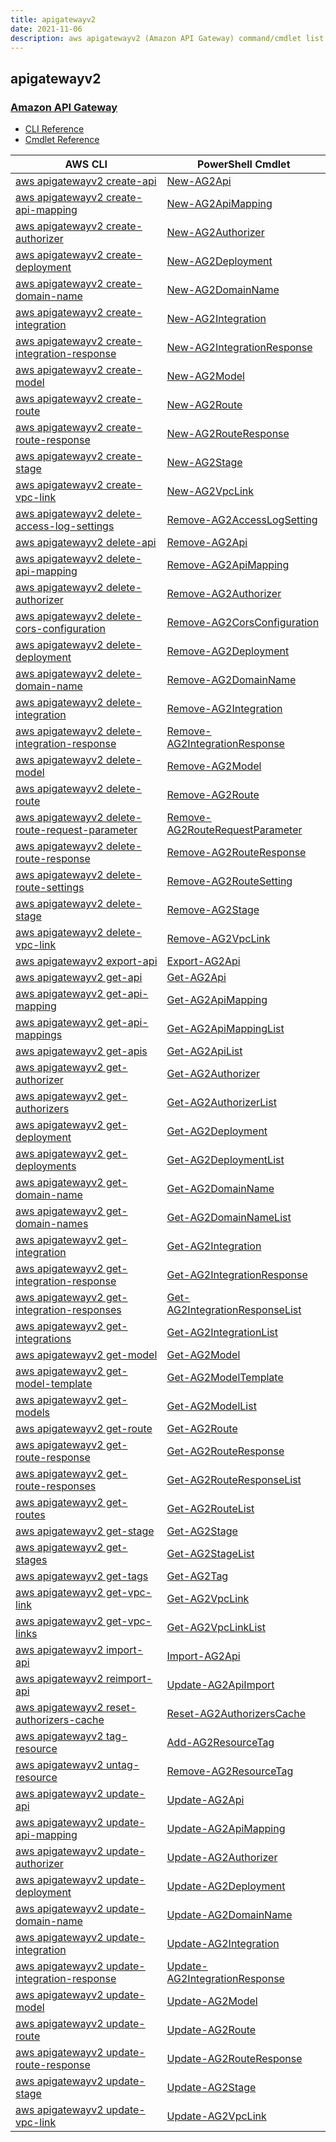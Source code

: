 ```yaml
---
title: apigatewayv2
date: 2021-11-06
description: aws apigatewayv2 (Amazon API Gateway) command/cmdlet list.
---
```


## apigatewayv2

### [Amazon API Gateway](https://aws.amazon.com/api-gateway/)

* [CLI Reference](https://docs.aws.amazon.com/cli/latest/reference/apigatewayv2/index.html)
* [Cmdlet Reference](https://docs.aws.amazon.com/powershell/latest/reference/items/Amazon_API_Gateway_V2_cmdlets.html)

|AWS CLI|PowerShell Cmdlet|
|----|----|
|[aws apigatewayv2 create-api](https://docs.aws.amazon.com/cli/latest/reference/apigatewayv2/create-api.html)|[New-AG2Api](https://docs.aws.amazon.com/powershell/latest/reference/items/New-AG2Api.html)|
|[aws apigatewayv2 create-api-mapping](https://docs.aws.amazon.com/cli/latest/reference/apigatewayv2/create-api-mapping.html)|[New-AG2ApiMapping](https://docs.aws.amazon.com/powershell/latest/reference/items/New-AG2ApiMapping.html)|
|[aws apigatewayv2 create-authorizer](https://docs.aws.amazon.com/cli/latest/reference/apigatewayv2/create-authorizer.html)|[New-AG2Authorizer](https://docs.aws.amazon.com/powershell/latest/reference/items/New-AG2Authorizer.html)|
|[aws apigatewayv2 create-deployment](https://docs.aws.amazon.com/cli/latest/reference/apigatewayv2/create-deployment.html)|[New-AG2Deployment](https://docs.aws.amazon.com/powershell/latest/reference/items/New-AG2Deployment.html)|
|[aws apigatewayv2 create-domain-name](https://docs.aws.amazon.com/cli/latest/reference/apigatewayv2/create-domain-name.html)|[New-AG2DomainName](https://docs.aws.amazon.com/powershell/latest/reference/items/New-AG2DomainName.html)|
|[aws apigatewayv2 create-integration](https://docs.aws.amazon.com/cli/latest/reference/apigatewayv2/create-integration.html)|[New-AG2Integration](https://docs.aws.amazon.com/powershell/latest/reference/items/New-AG2Integration.html)|
|[aws apigatewayv2 create-integration-response](https://docs.aws.amazon.com/cli/latest/reference/apigatewayv2/create-integration-response.html)|[New-AG2IntegrationResponse](https://docs.aws.amazon.com/powershell/latest/reference/items/New-AG2IntegrationResponse.html)|
|[aws apigatewayv2 create-model](https://docs.aws.amazon.com/cli/latest/reference/apigatewayv2/create-model.html)|[New-AG2Model](https://docs.aws.amazon.com/powershell/latest/reference/items/New-AG2Model.html)|
|[aws apigatewayv2 create-route](https://docs.aws.amazon.com/cli/latest/reference/apigatewayv2/create-route.html)|[New-AG2Route](https://docs.aws.amazon.com/powershell/latest/reference/items/New-AG2Route.html)|
|[aws apigatewayv2 create-route-response](https://docs.aws.amazon.com/cli/latest/reference/apigatewayv2/create-route-response.html)|[New-AG2RouteResponse](https://docs.aws.amazon.com/powershell/latest/reference/items/New-AG2RouteResponse.html)|
|[aws apigatewayv2 create-stage](https://docs.aws.amazon.com/cli/latest/reference/apigatewayv2/create-stage.html)|[New-AG2Stage](https://docs.aws.amazon.com/powershell/latest/reference/items/New-AG2Stage.html)|
|[aws apigatewayv2 create-vpc-link](https://docs.aws.amazon.com/cli/latest/reference/apigatewayv2/create-vpc-link.html)|[New-AG2VpcLink](https://docs.aws.amazon.com/powershell/latest/reference/items/New-AG2VpcLink.html)|
|[aws apigatewayv2 delete-access-log-settings](https://docs.aws.amazon.com/cli/latest/reference/apigatewayv2/delete-access-log-settings.html)|[Remove-AG2AccessLogSetting](https://docs.aws.amazon.com/powershell/latest/reference/items/Remove-AG2AccessLogSetting.html)|
|[aws apigatewayv2 delete-api](https://docs.aws.amazon.com/cli/latest/reference/apigatewayv2/delete-api.html)|[Remove-AG2Api](https://docs.aws.amazon.com/powershell/latest/reference/items/Remove-AG2Api.html)|
|[aws apigatewayv2 delete-api-mapping](https://docs.aws.amazon.com/cli/latest/reference/apigatewayv2/delete-api-mapping.html)|[Remove-AG2ApiMapping](https://docs.aws.amazon.com/powershell/latest/reference/items/Remove-AG2ApiMapping.html)|
|[aws apigatewayv2 delete-authorizer](https://docs.aws.amazon.com/cli/latest/reference/apigatewayv2/delete-authorizer.html)|[Remove-AG2Authorizer](https://docs.aws.amazon.com/powershell/latest/reference/items/Remove-AG2Authorizer.html)|
|[aws apigatewayv2 delete-cors-configuration](https://docs.aws.amazon.com/cli/latest/reference/apigatewayv2/delete-cors-configuration.html)|[Remove-AG2CorsConfiguration](https://docs.aws.amazon.com/powershell/latest/reference/items/Remove-AG2CorsConfiguration.html)|
|[aws apigatewayv2 delete-deployment](https://docs.aws.amazon.com/cli/latest/reference/apigatewayv2/delete-deployment.html)|[Remove-AG2Deployment](https://docs.aws.amazon.com/powershell/latest/reference/items/Remove-AG2Deployment.html)|
|[aws apigatewayv2 delete-domain-name](https://docs.aws.amazon.com/cli/latest/reference/apigatewayv2/delete-domain-name.html)|[Remove-AG2DomainName](https://docs.aws.amazon.com/powershell/latest/reference/items/Remove-AG2DomainName.html)|
|[aws apigatewayv2 delete-integration](https://docs.aws.amazon.com/cli/latest/reference/apigatewayv2/delete-integration.html)|[Remove-AG2Integration](https://docs.aws.amazon.com/powershell/latest/reference/items/Remove-AG2Integration.html)|
|[aws apigatewayv2 delete-integration-response](https://docs.aws.amazon.com/cli/latest/reference/apigatewayv2/delete-integration-response.html)|[Remove-AG2IntegrationResponse](https://docs.aws.amazon.com/powershell/latest/reference/items/Remove-AG2IntegrationResponse.html)|
|[aws apigatewayv2 delete-model](https://docs.aws.amazon.com/cli/latest/reference/apigatewayv2/delete-model.html)|[Remove-AG2Model](https://docs.aws.amazon.com/powershell/latest/reference/items/Remove-AG2Model.html)|
|[aws apigatewayv2 delete-route](https://docs.aws.amazon.com/cli/latest/reference/apigatewayv2/delete-route.html)|[Remove-AG2Route](https://docs.aws.amazon.com/powershell/latest/reference/items/Remove-AG2Route.html)|
|[aws apigatewayv2 delete-route-request-parameter](https://docs.aws.amazon.com/cli/latest/reference/apigatewayv2/delete-route-request-parameter.html)|[Remove-AG2RouteRequestParameter](https://docs.aws.amazon.com/powershell/latest/reference/items/Remove-AG2RouteRequestParameter.html)|
|[aws apigatewayv2 delete-route-response](https://docs.aws.amazon.com/cli/latest/reference/apigatewayv2/delete-route-response.html)|[Remove-AG2RouteResponse](https://docs.aws.amazon.com/powershell/latest/reference/items/Remove-AG2RouteResponse.html)|
|[aws apigatewayv2 delete-route-settings](https://docs.aws.amazon.com/cli/latest/reference/apigatewayv2/delete-route-settings.html)|[Remove-AG2RouteSetting](https://docs.aws.amazon.com/powershell/latest/reference/items/Remove-AG2RouteSetting.html)|
|[aws apigatewayv2 delete-stage](https://docs.aws.amazon.com/cli/latest/reference/apigatewayv2/delete-stage.html)|[Remove-AG2Stage](https://docs.aws.amazon.com/powershell/latest/reference/items/Remove-AG2Stage.html)|
|[aws apigatewayv2 delete-vpc-link](https://docs.aws.amazon.com/cli/latest/reference/apigatewayv2/delete-vpc-link.html)|[Remove-AG2VpcLink](https://docs.aws.amazon.com/powershell/latest/reference/items/Remove-AG2VpcLink.html)|
|[aws apigatewayv2 export-api](https://docs.aws.amazon.com/cli/latest/reference/apigatewayv2/export-api.html)|[Export-AG2Api](https://docs.aws.amazon.com/powershell/latest/reference/items/Export-AG2Api.html)|
|[aws apigatewayv2 get-api](https://docs.aws.amazon.com/cli/latest/reference/apigatewayv2/get-api.html)|[Get-AG2Api](https://docs.aws.amazon.com/powershell/latest/reference/items/Get-AG2Api.html)|
|[aws apigatewayv2 get-api-mapping](https://docs.aws.amazon.com/cli/latest/reference/apigatewayv2/get-api-mapping.html)|[Get-AG2ApiMapping](https://docs.aws.amazon.com/powershell/latest/reference/items/Get-AG2ApiMapping.html)|
|[aws apigatewayv2 get-api-mappings](https://docs.aws.amazon.com/cli/latest/reference/apigatewayv2/get-api-mappings.html)|[Get-AG2ApiMappingList](https://docs.aws.amazon.com/powershell/latest/reference/items/Get-AG2ApiMappingList.html)|
|[aws apigatewayv2 get-apis](https://docs.aws.amazon.com/cli/latest/reference/apigatewayv2/get-apis.html)|[Get-AG2ApiList](https://docs.aws.amazon.com/powershell/latest/reference/items/Get-AG2ApiList.html)|
|[aws apigatewayv2 get-authorizer](https://docs.aws.amazon.com/cli/latest/reference/apigatewayv2/get-authorizer.html)|[Get-AG2Authorizer](https://docs.aws.amazon.com/powershell/latest/reference/items/Get-AG2Authorizer.html)|
|[aws apigatewayv2 get-authorizers](https://docs.aws.amazon.com/cli/latest/reference/apigatewayv2/get-authorizers.html)|[Get-AG2AuthorizerList](https://docs.aws.amazon.com/powershell/latest/reference/items/Get-AG2AuthorizerList.html)|
|[aws apigatewayv2 get-deployment](https://docs.aws.amazon.com/cli/latest/reference/apigatewayv2/get-deployment.html)|[Get-AG2Deployment](https://docs.aws.amazon.com/powershell/latest/reference/items/Get-AG2Deployment.html)|
|[aws apigatewayv2 get-deployments](https://docs.aws.amazon.com/cli/latest/reference/apigatewayv2/get-deployments.html)|[Get-AG2DeploymentList](https://docs.aws.amazon.com/powershell/latest/reference/items/Get-AG2DeploymentList.html)|
|[aws apigatewayv2 get-domain-name](https://docs.aws.amazon.com/cli/latest/reference/apigatewayv2/get-domain-name.html)|[Get-AG2DomainName](https://docs.aws.amazon.com/powershell/latest/reference/items/Get-AG2DomainName.html)|
|[aws apigatewayv2 get-domain-names](https://docs.aws.amazon.com/cli/latest/reference/apigatewayv2/get-domain-names.html)|[Get-AG2DomainNameList](https://docs.aws.amazon.com/powershell/latest/reference/items/Get-AG2DomainNameList.html)|
|[aws apigatewayv2 get-integration](https://docs.aws.amazon.com/cli/latest/reference/apigatewayv2/get-integration.html)|[Get-AG2Integration](https://docs.aws.amazon.com/powershell/latest/reference/items/Get-AG2Integration.html)|
|[aws apigatewayv2 get-integration-response](https://docs.aws.amazon.com/cli/latest/reference/apigatewayv2/get-integration-response.html)|[Get-AG2IntegrationResponse](https://docs.aws.amazon.com/powershell/latest/reference/items/Get-AG2IntegrationResponse.html)|
|[aws apigatewayv2 get-integration-responses](https://docs.aws.amazon.com/cli/latest/reference/apigatewayv2/get-integration-responses.html)|[Get-AG2IntegrationResponseList](https://docs.aws.amazon.com/powershell/latest/reference/items/Get-AG2IntegrationResponseList.html)|
|[aws apigatewayv2 get-integrations](https://docs.aws.amazon.com/cli/latest/reference/apigatewayv2/get-integrations.html)|[Get-AG2IntegrationList](https://docs.aws.amazon.com/powershell/latest/reference/items/Get-AG2IntegrationList.html)|
|[aws apigatewayv2 get-model](https://docs.aws.amazon.com/cli/latest/reference/apigatewayv2/get-model.html)|[Get-AG2Model](https://docs.aws.amazon.com/powershell/latest/reference/items/Get-AG2Model.html)|
|[aws apigatewayv2 get-model-template](https://docs.aws.amazon.com/cli/latest/reference/apigatewayv2/get-model-template.html)|[Get-AG2ModelTemplate](https://docs.aws.amazon.com/powershell/latest/reference/items/Get-AG2ModelTemplate.html)|
|[aws apigatewayv2 get-models](https://docs.aws.amazon.com/cli/latest/reference/apigatewayv2/get-models.html)|[Get-AG2ModelList](https://docs.aws.amazon.com/powershell/latest/reference/items/Get-AG2ModelList.html)|
|[aws apigatewayv2 get-route](https://docs.aws.amazon.com/cli/latest/reference/apigatewayv2/get-route.html)|[Get-AG2Route](https://docs.aws.amazon.com/powershell/latest/reference/items/Get-AG2Route.html)|
|[aws apigatewayv2 get-route-response](https://docs.aws.amazon.com/cli/latest/reference/apigatewayv2/get-route-response.html)|[Get-AG2RouteResponse](https://docs.aws.amazon.com/powershell/latest/reference/items/Get-AG2RouteResponse.html)|
|[aws apigatewayv2 get-route-responses](https://docs.aws.amazon.com/cli/latest/reference/apigatewayv2/get-route-responses.html)|[Get-AG2RouteResponseList](https://docs.aws.amazon.com/powershell/latest/reference/items/Get-AG2RouteResponseList.html)|
|[aws apigatewayv2 get-routes](https://docs.aws.amazon.com/cli/latest/reference/apigatewayv2/get-routes.html)|[Get-AG2RouteList](https://docs.aws.amazon.com/powershell/latest/reference/items/Get-AG2RouteList.html)|
|[aws apigatewayv2 get-stage](https://docs.aws.amazon.com/cli/latest/reference/apigatewayv2/get-stage.html)|[Get-AG2Stage](https://docs.aws.amazon.com/powershell/latest/reference/items/Get-AG2Stage.html)|
|[aws apigatewayv2 get-stages](https://docs.aws.amazon.com/cli/latest/reference/apigatewayv2/get-stages.html)|[Get-AG2StageList](https://docs.aws.amazon.com/powershell/latest/reference/items/Get-AG2StageList.html)|
|[aws apigatewayv2 get-tags](https://docs.aws.amazon.com/cli/latest/reference/apigatewayv2/get-tags.html)|[Get-AG2Tag](https://docs.aws.amazon.com/powershell/latest/reference/items/Get-AG2Tag.html)|
|[aws apigatewayv2 get-vpc-link](https://docs.aws.amazon.com/cli/latest/reference/apigatewayv2/get-vpc-link.html)|[Get-AG2VpcLink](https://docs.aws.amazon.com/powershell/latest/reference/items/Get-AG2VpcLink.html)|
|[aws apigatewayv2 get-vpc-links](https://docs.aws.amazon.com/cli/latest/reference/apigatewayv2/get-vpc-links.html)|[Get-AG2VpcLinkList](https://docs.aws.amazon.com/powershell/latest/reference/items/Get-AG2VpcLinkList.html)|
|[aws apigatewayv2 import-api](https://docs.aws.amazon.com/cli/latest/reference/apigatewayv2/import-api.html)|[Import-AG2Api](https://docs.aws.amazon.com/powershell/latest/reference/items/Import-AG2Api.html)|
|[aws apigatewayv2 reimport-api](https://docs.aws.amazon.com/cli/latest/reference/apigatewayv2/reimport-api.html)|[Update-AG2ApiImport](https://docs.aws.amazon.com/powershell/latest/reference/items/Update-AG2ApiImport.html)|
|[aws apigatewayv2 reset-authorizers-cache](https://docs.aws.amazon.com/cli/latest/reference/apigatewayv2/reset-authorizers-cache.html)|[Reset-AG2AuthorizersCache](https://docs.aws.amazon.com/powershell/latest/reference/items/Reset-AG2AuthorizersCache.html)|
|[aws apigatewayv2 tag-resource](https://docs.aws.amazon.com/cli/latest/reference/apigatewayv2/tag-resource.html)|[Add-AG2ResourceTag](https://docs.aws.amazon.com/powershell/latest/reference/items/Add-AG2ResourceTag.html)|
|[aws apigatewayv2 untag-resource](https://docs.aws.amazon.com/cli/latest/reference/apigatewayv2/untag-resource.html)|[Remove-AG2ResourceTag](https://docs.aws.amazon.com/powershell/latest/reference/items/Remove-AG2ResourceTag.html)|
|[aws apigatewayv2 update-api](https://docs.aws.amazon.com/cli/latest/reference/apigatewayv2/update-api.html)|[Update-AG2Api](https://docs.aws.amazon.com/powershell/latest/reference/items/Update-AG2Api.html)|
|[aws apigatewayv2 update-api-mapping](https://docs.aws.amazon.com/cli/latest/reference/apigatewayv2/update-api-mapping.html)|[Update-AG2ApiMapping](https://docs.aws.amazon.com/powershell/latest/reference/items/Update-AG2ApiMapping.html)|
|[aws apigatewayv2 update-authorizer](https://docs.aws.amazon.com/cli/latest/reference/apigatewayv2/update-authorizer.html)|[Update-AG2Authorizer](https://docs.aws.amazon.com/powershell/latest/reference/items/Update-AG2Authorizer.html)|
|[aws apigatewayv2 update-deployment](https://docs.aws.amazon.com/cli/latest/reference/apigatewayv2/update-deployment.html)|[Update-AG2Deployment](https://docs.aws.amazon.com/powershell/latest/reference/items/Update-AG2Deployment.html)|
|[aws apigatewayv2 update-domain-name](https://docs.aws.amazon.com/cli/latest/reference/apigatewayv2/update-domain-name.html)|[Update-AG2DomainName](https://docs.aws.amazon.com/powershell/latest/reference/items/Update-AG2DomainName.html)|
|[aws apigatewayv2 update-integration](https://docs.aws.amazon.com/cli/latest/reference/apigatewayv2/update-integration.html)|[Update-AG2Integration](https://docs.aws.amazon.com/powershell/latest/reference/items/Update-AG2Integration.html)|
|[aws apigatewayv2 update-integration-response](https://docs.aws.amazon.com/cli/latest/reference/apigatewayv2/update-integration-response.html)|[Update-AG2IntegrationResponse](https://docs.aws.amazon.com/powershell/latest/reference/items/Update-AG2IntegrationResponse.html)|
|[aws apigatewayv2 update-model](https://docs.aws.amazon.com/cli/latest/reference/apigatewayv2/update-model.html)|[Update-AG2Model](https://docs.aws.amazon.com/powershell/latest/reference/items/Update-AG2Model.html)|
|[aws apigatewayv2 update-route](https://docs.aws.amazon.com/cli/latest/reference/apigatewayv2/update-route.html)|[Update-AG2Route](https://docs.aws.amazon.com/powershell/latest/reference/items/Update-AG2Route.html)|
|[aws apigatewayv2 update-route-response](https://docs.aws.amazon.com/cli/latest/reference/apigatewayv2/update-route-response.html)|[Update-AG2RouteResponse](https://docs.aws.amazon.com/powershell/latest/reference/items/Update-AG2RouteResponse.html)|
|[aws apigatewayv2 update-stage](https://docs.aws.amazon.com/cli/latest/reference/apigatewayv2/update-stage.html)|[Update-AG2Stage](https://docs.aws.amazon.com/powershell/latest/reference/items/Update-AG2Stage.html)|
|[aws apigatewayv2 update-vpc-link](https://docs.aws.amazon.com/cli/latest/reference/apigatewayv2/update-vpc-link.html)|[Update-AG2VpcLink](https://docs.aws.amazon.com/powershell/latest/reference/items/Update-AG2VpcLink.html)|

